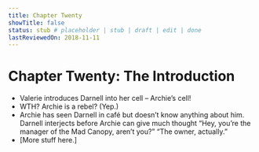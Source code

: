 ```yaml
---
title: Chapter Twenty 
showTitle: false
status: stub # placeholder | stub | draft | edit | done
lastReviewedOn: 2018-11-11
---
```


# Chapter Twenty: The Introduction


* Valerie introduces Darnell into her cell – Archie’s cell! 
* WTH? Archie is a rebel? (Yep.)
* Archie has seen Darnell in café but doesn’t know anything about him. Darnell interjects before Archie can give much thought “Hey, you’re the manager of the Mad Canopy, aren’t you?” “The owner, actually.”
* [More stuff here.]
